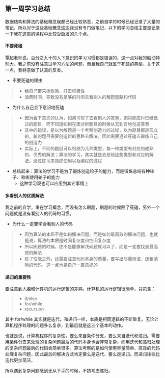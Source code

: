 ## 第一周学习总结

数据结构和算法的基础概念我都已经比较熟悉，之前自学的时候已经记录了大量的笔记，所以对于这些基础概念这边我没有专门做笔记，以下的学习总结主要是记录一下我在这周的课程中比较受启发的几个点。

#### 不要死磕

覃超老师说，百分之九十的人下意识的学习习惯都是错误的，这一点对我的触动特别大。我之前没有注意过学习方法的问题，而且我自己就属于死磕的典型。关于这一点，我特意做了认真的反省。
- 不要死磕的理由
>    - 给自己带来挫败感、打击积极性
>    - 浪费时间，导致没有足够的时间去看别人的解题思路和代码
- 为什么自己会下意识地死磕
>    - 因为会下意识的认为，如果习惯了去看别人的答案，则只能应付已经做过的题目，而不知道如何在面对新题目的时候从无到有地创造答案
>    - 其中的错误，是以为解题是一个考察创造力的过程，以为题目都是孤立的，新的题目需要创造新的思路去解决，因此需要通过死磕去锻炼自己的创造力
>    - 实际上，不同的题目可以归纳为几种类型，每一种类型有对应的成熟的、优秀的解法；算法的学习，其实就是去总结这些类型和对应的解法，通过练习来熟练使用以及编程的过程
- 总结起来：算法的学习不是为了锻炼创造轮子的能力，而是锻炼总结各种轮子、熟练使用轮子的能力
    - 这种学习观也可以应用到其它事情上

#### 多看别人的优质解法

我之前的自学，重在学习概念，而没有怎么刷题，刷题的时候除了死磕，另外一个问题就是没有看别人的代码的习惯。
- 为什么一定要学会看别人的代码
>    - 因为算法的本质不是如何解决问题，而是如何最高效的解决问题，也就是说，算法的本质是时间复杂度和空间复杂度
>    - 所以刷题的时候，绝不是能够解决问题就可以了，而是一定要找到最高效的解法
>    - 除了性能之外，还需要注意代码本身的质量，要写出尽量简洁、逻辑清晰的代码，这一点也是自己一直忽视的
    
#### 递归的重要性

要注意到人脑和计算机的运行逻辑的差异。计算机的运行逻辑很简单，只包含：
>   - if/else
>   - for/while
>   - recursion

其中 for/while 其实就是迭代，和递归一样，本质是相同逻辑的不断重复。无论计算机程序处理的问题多么复杂，到最后就是这三个基本的动作。

也就是说，计算机程序的复杂性，要么来自条件分支，要么来自迭代和递归。需要用条件分支来处理的复杂问题最后的代码本身也会非常复杂，而用迭代和递归处理的复杂问题最后的代码会简单很多。算法考察的是如何使用尽量简单、高效的代码处理复杂问题，因此最后的解决方式肯定要么是迭代、要么是递归。而递归往往比迭代更加简洁。

所以遇到复杂问题感到无从下手的时候，不妨考虑递归。